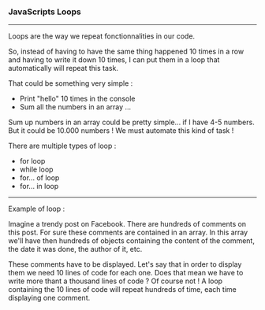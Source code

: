 ### JavaScripts Loops

---

Loops are the way we repeat fonctionnalities in our code.

So, instead of having to have the same thing happened 10 times in a row and having to write it down 10 times, I can put them in a loop that automatically will repeat this task.

That could be something very simple :

- Print "hello" 10 times in the console
- Sum all the numbers in an array
  ...

Sum up numbers in an array could be pretty simple... if I have 4-5 numbers. But it could be 10.000 numbers ! We must automate this kind of task !

There are multiple types of loop :

- for loop
- while loop
- for... of loop
- for... in loop

---

Example of loop :

Imagine a trendy post on Facebook. There are hundreds of comments on this post. For sure these comments are contained in an array. In this array we'll have then hundreds of objects containing the content of the comment, the date it was done, the author of it, etc.

These comments have to be displayed. Let's say that in order to display them we need 10 lines of code for each one. Does that mean we have to write more thant a thousand lines of code ? Of course not ! A loop containing the 10 lines of code will repeat hundreds of time, each time displaying one comment.
